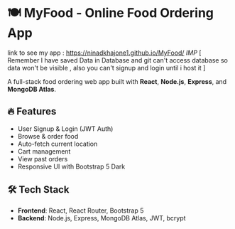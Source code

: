 # 🍽️ MyFood - Online Food Ordering App

link to see my app : https://ninadkhajone1.github.io/MyFood/  *IMP* [ Remember I have saved Data in Database and git can't access database so data won't be visible , also you can't signup and login until i host it ]

A full-stack food ordering web app built with **React**, **Node.js**, **Express**, and **MongoDB Atlas**.

## 🔥 Features
- User Signup & Login (JWT Auth)
- Browse & order food
- Auto-fetch current location
- Cart management
- View past orders
- Responsive UI with Bootstrap 5 Dark

## 🛠 Tech Stack
- **Frontend**: React, React Router, Bootstrap 5
- **Backend**: Node.js, Express, MongoDB Atlas, JWT, bcrypt



